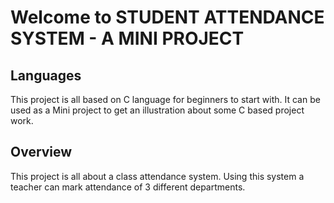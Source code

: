 # Welcome to STUDENT ATTENDANCE SYSTEM - A MINI PROJECT 

## Languages
 This project is all based on C language for beginners to start with. It can be used as a Mini project to get an illustration about some C based project work.

## Overview
 This project is all about a class attendance system. Using this system a teacher can mark attendance of 3 different departments.

